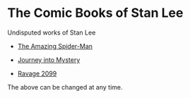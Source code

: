 <!--{@template.comment}}-->
<!--{@template.delimiter.pair:"()"}}-->
<!--{@template.delimiter.pair:"[]"}}-->

<!--{{title:pattern="# %s"}}-->
# The Comic Books of Stan Lee

<!--{{author:pattern="Undisputed works of %s"}}-->
Undisputed works of Stan Lee

<!--{{references.0.title:pattern="[%s]"}}{{references.0.link:pattern="(%s)"}}-->
* [The Amazing Spider-Man](https://en.wikipedia.org/wiki/The_Amazing_Spider-Man)

<!--{{references.1.title:pattern="[%s]"}}{{references.1.link:pattern="(%s)"}}-->
* [Journey into Mystery](https://en.wikipedia.org/wiki/Journey_into_Mystery)

<!--{{references.2.title:pattern="[%s]"}}{{references.2.link:pattern="(%s)"}}-->
* [Ravage 2099](https://en.wikipedia.org/wiki/Ravage_2099)

The above can be changed at any time.

